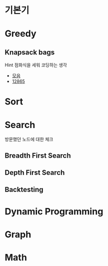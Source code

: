 # 기본기 


# Greedy
## Knapsack bags
Hint 점화식을 세워 코딩하는 생각
- [모음](https://www.acmicpc.net/problemset?sort=ac_desc&algo=148)
- [12865](https://www.acmicpc.net/problem/12865)

# Sort  

# Search 
방문했던 노드에 대한 체크 
## Breadth First Search 

## Depth First Search

## Backtesting

# Dynamic Programming 



# Graph

# Math 